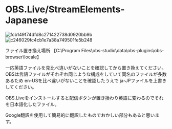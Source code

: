 # OBS.Live/StreamElements-Japanese

![fcb149f74dfd8c271422738d0920bb9b](https://user-images.githubusercontent.com/72402669/99182644-71e08e00-2779-11eb-93bf-e6d02a29c15a.png)
![c246029fc4cb1e7a38a749501fe5b248](https://user-images.githubusercontent.com/72402669/99182643-70af6100-2779-11eb-9bad-c2be8ea8fef3.png)

ファイル置き換え場所
【C:\Program Files\obs-studio\data\obs-plugins\obs-browser\locale】

一応英語ファイルを見比べ違いがないことを確認してから置き換えてください。
OBSは言語ファイルがそれぞれ同じような構成をしていて同名のファイルが多数あるため en-USを比べ違いがないことを確認したうえで
ja-JPファイルを上書きしてください。


OBS.Liveをインストールすると配信ボタンが置き換わり英語に変わるのでそれを日本語化したファイル。

Google翻訳を使用して簡易的に翻訳したものでおかしい部分もあると思います。
